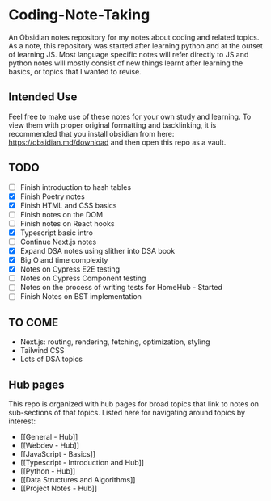 # Coding-Note-Taking
An Obsidian notes repository for my notes about coding and related topics. As a note, this repository was started after learning python and at the outset of learning JS. Most language specific notes will refer directly to JS and python notes will mostly consist of new things learnt after learning the basics, or topics that I wanted to revise.

## Intended Use
Feel free to make use of these notes for your own study and learning. To view them with proper original formatting and backlinking, it is recommended that you install obsidian from here: https://obsidian.md/download and then open this repo as a vault.

## TODO
- [ ] Finish introduction to hash tables
- [x] Finish Poetry notes
- [x] Finish HTML and CSS basics
- [ ] Finish notes on the DOM
- [ ] Finish notes on React hooks
- [x] Typescript basic intro
- [ ] Continue Next.js notes
- [x] Expand DSA notes using slither into DSA book
- [x] Big O and time complexity
- [x] Notes on Cypress E2E testing
- [ ] Notes on Cypress Component testing
- [ ] Notes on the process of writing tests for HomeHub - Started
- [ ] Finish Notes on BST implementation

## TO COME
- Next.js: routing, rendering, fetching, optimization, styling
- Tailwind CSS
- Lots of DSA topics

## Hub pages
This repo is organized with hub pages for broad topics that link to notes on sub-sections of that topics. Listed here for navigating around topics by interest:
- [[General - Hub]]
- [[Webdev - Hub]]
- [[JavaScript - Basics]]
- [[Typescript - Introduction and Hub]]
- [[Python - Hub]]
- [[Data Structures and Algorithms]]
- [[Project Notes - Hub]]
